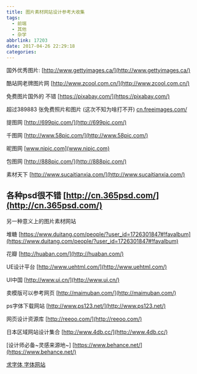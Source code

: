```yaml
---
title: 图片素材网站设计参考大收集
tags:
  - 前端
  - 其他
  - 杂学
abbrlink: 17203
date: 2017-04-26 22:29:18
categories:
---
```


国外优秀图片:
[http://www.gettyimages.ca/](http://www.gettyimages.ca/)

酷站网老牌图片网
[http://www.zcool.com.cn/](http://www.zcool.com.cn/)

免费图片国外的 不错
[https://pixabay.com/](https://pixabay.com/)

超过389883 张免费照片和图片 (这次不知为啥打不开)
[cn.freeimages.com/](cn.freeimages.com/)

提图网
[http://699pic.com/](http://699pic.com/)

千图网
[http://www.58pic.com/](http://www.58pic.com/)

昵图网
[www.nipic.com](www.nipic.com)

包图网
[http://888pic.com/](http://888pic.com/)

素材天下
[http://www.sucaitianxia.com/](http://www.sucaitianxia.com/)

各种psd很不错
[http://cn.365psd.com/](http://cn.365psd.com/)
---

另一种意义上的图片素材网站

堆糖
[https://www.duitang.com/people/?user_id=1726301847#!favalbum](https://www.duitang.com/people/?user_id=1726301847#!favalbum)

花瓣
[http://huaban.com/](http://huaban.com/)

UE设计平台
[http://www.uehtml.com/](http://www.uehtml.com/)

UI中国
[http://www.ui.cn/](http://www.ui.cn/)

卖模版可以参考网页
[http://maimuban.com/](http://maimuban.com/)

ps字体下载网站
[http://www.ps123.net/](http://www.ps123.net/)

网页设计资源库
[http://reeoo.com/](http://reeoo.com/)

日本区域网站设计集合
[http://www.4db.cc/](http://www.4db.cc/)

[设计师必备~灵感来源地~]
[https://www.behance.net/](https://www.behance.net/)

[求字体 字体网站](http://www.qiuziti.com/)